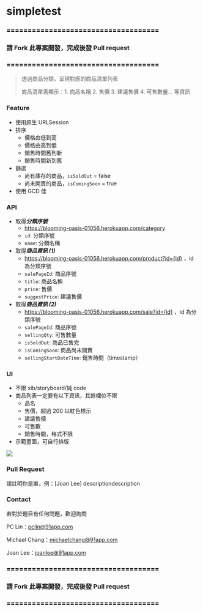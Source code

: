 # simpletest

### ====================================

### 請 Fork 此專案開發，完成後發 Pull request

### ====================================

 

> 透過商品分類，呈現對應的商品清單列表
>
> 商品清單需顯示：1. 商品名稱 2. 售價 3. 建議售價 4. 可售數量... 等資訊



### Feature

- 使用原生 URLSession
- 排序
  - 價格由低到高
  - 價格由高到低
  - 銷售時間舊到新
  - 銷售時間新到舊
- 篩選
  - 尚有庫存的商品，`isSoldOut` = false
  - 尚未開賣的商品，`isComingSoon` = true
- 使用 GCD 佳



### API

- 取得***分類序號***
  - https://blooming-oasis-01056.herokuapp.com/category
  - `id`: 分類序號
  - `name`: 分類名稱
- 取得***商品資訊 (1)***
  - https://blooming-oasis-01056.herokuapp.com/product?id={id} ，id 為分類序號
  - `salePageId`: 商品序號
  - `title`: 商品名稱
  - `price`: 售價
  - `suggestPrice`: 建議售價
- 取得***商品資訊 (2)***
  - https://blooming-oasis-01056.herokuapp.com/sale?id={id} ，id 為分類序號
  - `salePageId`: 商品序號
  - `sellingQty`: 可售數量
  - `isSoldOut`: 商品已售完
  - `isComingSoon`: 商品尚未開賣
  - `sellingStartDateTime`: 銷售時間（timestamp）



### UI
- 不限 xib/storyboard/純 code
- 商品列表一定要有以下資訊，其餘欄位不限
  - 品名
  - 售價，超過 200 以紅色標示
  - 建議售價
  - 可售數
  - 銷售時間，格式不限
- 示範畫面，可自行排版

![](assets/image01.png)

### Pull Request

請註明你是誰，例：[Joan Lee] descriptiondescription



### Contact

若對於題目有任何問題，歡迎詢問

PC Lin：pclin@91app.com

Michael Chang：michaelchang@91app.com

Joan Lee：joanlee@91app.com



### ====================================

### 請 Fork 此專案開發，完成後發 Pull request
### ====================================

